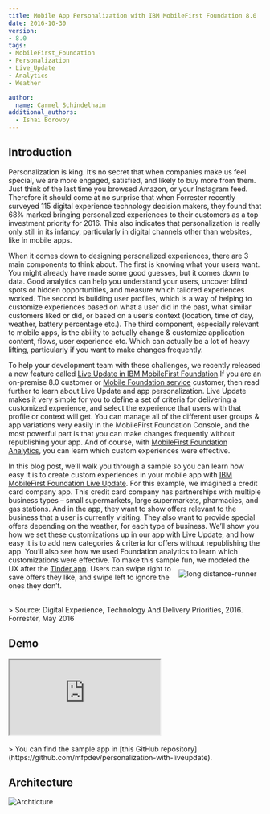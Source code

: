 ```yaml
---
title: Mobile App Personalization with IBM MobileFirst Foundation 8.0
date: 2016-10-30
version:
- 8.0
tags:
- MobileFirst_Foundation
- Personalization
- Live_Update
- Analytics
- Weather

author:
  name: Carmel Schindelhaim
additional_authors:
  - Ishai Borovoy
---
```

## Introduction
Personalization is king. It’s no secret that when companies make us feel special, we are more engaged, satisfied, and likely to buy more from them.  Just think of the last time you browsed Amazon, or your Instagram feed. Therefore it should come at no surprise that when Forrester recently surveyed 115 digital experience technology decision makers, they found that 68% marked bringing personalized experiences to their customers as a top investment priority for 2016. This also indicates that personalization is really only still in its infancy, particularly in digital channels other than websites, like in mobile apps.

When it comes down to designing personalized experiences, there are 3 main components to think about. The first is knowing what your users want. You might already have made some good guesses, but it comes down to data. Good analytics can help you understand your users, uncover blind spots or hidden opportunities, and measure which tailored experiences worked. The second is building user profiles, which is a way of helping to customize experiences based on what a user did in the past, what similar customers liked or did, or based on a user’s context (location, time of day, weather, battery percentage etc.). The third component, especially relevant to mobile apps, is the ability to actually change & customize application content, flows, user experience etc. Which can actually be a lot of heavy lifting, particularly if you want to make changes frequently.

To help your development team with these challenges, we recently released a new feature called [Live Update in IBM MobileFirst Foundation](https://mobilefirstplatform.ibmcloud.com/tutorials/en/foundation/8.0/application-development/live-update-service/).If you are an on-premise 8.0 customer or [Mobile Foundation service](https://console.bluemix.net/catalog/services/mobile-foundation) customer, then read further to learn about Live Update and app personalization. Live Update makes it very simple for you to define a set of criteria for delivering a customized experience, and select the experience that users with that profile or context will get. You can manage all of the different user groups & app variations very easily in the MobileFirst Foundation Console, and the most powerful part is that you can make changes frequently without republishing your app. And of course, with [MobileFirst Foundation Analytics](https://mobilefirstplatform.ibmcloud.com/tutorials/en/foundation/8.0/analytics/), you can learn which custom experiences were effective.

In this blog post, we’ll walk you through a sample so you can learn how easy it is to create custom experiences in your mobile app with [IBM MobileFirst Foundation Live Update](https://mobilefirstplatform.ibmcloud.com/tutorials/en/foundation/8.0/application-development/live-update-service/). For this example, we imagined a credit card company app. This credit card company has partnerships with multiple business types – small supermarkets, large supermarkets, pharmacies, and gas stations. And in the app, they want to show offers relevant to the business that a user is currently visiting. They also want to provide special offers depending on the weather, for each type of business.  We’ll show you how we set these customizations up in our app with Live Update, and how easy it is to add new categories & criteria for offers without republishing the app. You’ll also see how we used Foundation analytics to learn which customizations were effective. To make this sample fun, <img alt="long distance-runner" src="{{site.baseurl}}/assets/blog/2016-10-30-personalization-with-ibm-mobilefirst-foundation/tinder.png" style="float:right;margin: 10px"/> we modeled the UX after the [Tinder app](https://en.wikipedia.org/wiki/Tinder_(app)). Users can swipe right to save offers they like, and swipe left to ignore the ones they don’t.

<br/>
> Source: Digital Experience, Technology And Delivery Priorities, 2016. Forrester, May 2016

## Demo

<div class="sizer">
  <div class="embed-responsive embed-responsive-16by9">
    <iframe src="https://www.youtube.com/embed/zko9L9hCGZU"></iframe>
  </div>
</div>

<br/>
> You can find the sample app in [this GitHub repository](https://github.com/mfpdev/personalization-with-liveupdate).

## Architecture
![Archticture]({{site.baseurl}}/assets/blog/2016-10-30-personalization-with-ibm-mobilefirst-foundation/architecture.png)
